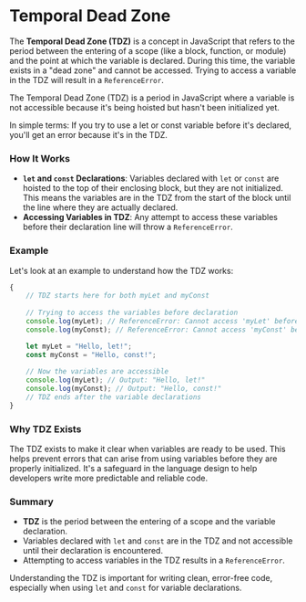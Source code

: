 # Temporal Dead Zone

The **Temporal Dead Zone (TDZ)** is a concept in JavaScript that refers to the period between the entering of a scope (like a block, function, or module) and the point at which the variable is declared. During this time, the variable exists in a "dead zone" and cannot be accessed. Trying to access a variable in the TDZ will result in a `ReferenceError`.

The Temporal Dead Zone (TDZ) is a period in JavaScript where a variable is not accessible because it's being hoisted but hasn't been initialized yet.

In simple terms: If you try to use a let or const variable before it's declared, you'll get an error because it's in the TDZ.

### How It Works

- **`let` and `const` Declarations**: Variables declared with `let` or `const` are hoisted to the top of their enclosing block, but they are not initialized. This means the variables are in the TDZ from the start of the block until the line where they are actually declared.
- **Accessing Variables in TDZ**: Any attempt to access these variables before their declaration line will throw a `ReferenceError`.

### Example

Let's look at an example to understand how the TDZ works:

```javascript
{
    // TDZ starts here for both myLet and myConst
    
    // Trying to access the variables before declaration
    console.log(myLet); // ReferenceError: Cannot access 'myLet' before initialization
    console.log(myConst); // ReferenceError: Cannot access 'myConst' before initialization

    let myLet = "Hello, let!";
    const myConst = "Hello, const!";
    
    // Now the variables are accessible
    console.log(myLet); // Output: "Hello, let!"
    console.log(myConst); // Output: "Hello, const!"
    // TDZ ends after the variable declarations
}
```

### Why TDZ Exists

The TDZ exists to make it clear when variables are ready to be used. This helps prevent errors that can arise from using variables before they are properly initialized. It's a safeguard in the language design to help developers write more predictable and reliable code.

### Summary

- **TDZ** is the period between the entering of a scope and the variable declaration.
- Variables declared with `let` and `const` are in the TDZ and not accessible until their declaration is encountered.
- Attempting to access variables in the TDZ results in a `ReferenceError`.

Understanding the TDZ is important for writing clean, error-free code, especially when using `let` and `const` for variable declarations.
